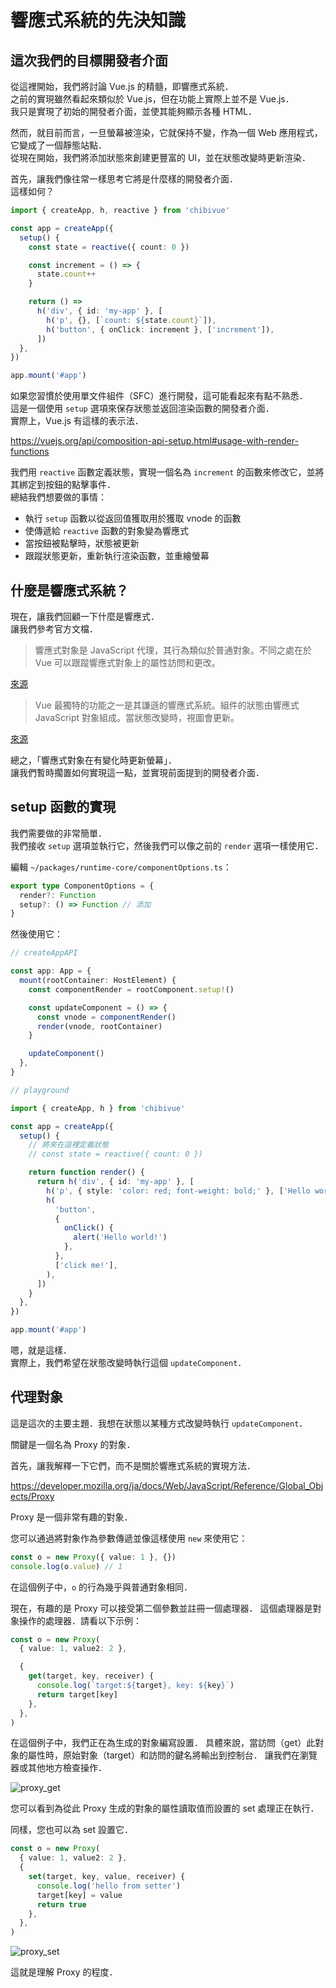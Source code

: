 # 響應式系統的先決知識

## 這次我們的目標開發者介面

從這裡開始，我們將討論 Vue.js 的精髓，即響應式系統．  
之前的實現雖然看起來類似於 Vue.js，但在功能上實際上並不是 Vue.js．  
我只是實現了初始的開發者介面，並使其能夠顯示各種 HTML．

然而，就目前而言，一旦螢幕被渲染，它就保持不變，作為一個 Web 應用程式，它變成了一個靜態站點．  
從現在開始，我們將添加狀態來創建更豐富的 UI，並在狀態改變時更新渲染．

首先，讓我們像往常一樣思考它將是什麼樣的開發者介面．  
這樣如何？

```ts
import { createApp, h, reactive } from 'chibivue'

const app = createApp({
  setup() {
    const state = reactive({ count: 0 })

    const increment = () => {
      state.count++
    }

    return () =>
      h('div', { id: 'my-app' }, [
        h('p', {}, [`count: ${state.count}`]),
        h('button', { onClick: increment }, ['increment']),
      ])
  },
})

app.mount('#app')
```

如果您習慣於使用單文件組件（SFC）進行開發，這可能看起來有點不熟悉．  
這是一個使用 `setup` 選項來保存狀態並返回渲染函數的開發者介面．  
實際上，Vue.js 有這樣的表示法．

https://vuejs.org/api/composition-api-setup.html#usage-with-render-functions

我們用 `reactive` 函數定義狀態，實現一個名為 `increment` 的函數來修改它，並將其綁定到按鈕的點擊事件．  
總結我們想要做的事情：

- 執行 `setup` 函數以從返回值獲取用於獲取 vnode 的函數
- 使傳遞給 `reactive` 函數的對象變為響應式
- 當按鈕被點擊時，狀態被更新
- 跟蹤狀態更新，重新執行渲染函數，並重繪螢幕

## 什麼是響應式系統？

現在，讓我們回顧一下什麼是響應式．  
讓我們參考官方文檔．

> 響應式對象是 JavaScript 代理，其行為類似於普通對象。不同之處在於 Vue 可以跟蹤響應式對象上的屬性訪問和更改。

[來源](https://v3.vuejs.org/guide/reactivity-fundamentals.html)

> Vue 最獨特的功能之一是其謙遜的響應式系統。組件的狀態由響應式 JavaScript 對象組成。當狀態改變時，視圖會更新。

[來源](https://v3.vuejs.org/guide/reactivity-in-depth.html)

總之，「響應式對象在有變化時更新螢幕」．  
讓我們暫時擱置如何實現這一點，並實現前面提到的開發者介面．

## setup 函數的實現

我們需要做的非常簡單．  
我們接收 `setup` 選項並執行它，然後我們可以像之前的 `render` 選項一樣使用它．

編輯 `~/packages/runtime-core/componentOptions.ts`：

```ts
export type ComponentOptions = {
  render?: Function
  setup?: () => Function // 添加
}
```

然後使用它：

```ts
// createAppAPI

const app: App = {
  mount(rootContainer: HostElement) {
    const componentRender = rootComponent.setup!()

    const updateComponent = () => {
      const vnode = componentRender()
      render(vnode, rootContainer)
    }

    updateComponent()
  },
}
```

```ts
// playground

import { createApp, h } from 'chibivue'

const app = createApp({
  setup() {
    // 將來在這裡定義狀態
    // const state = reactive({ count: 0 })

    return function render() {
      return h('div', { id: 'my-app' }, [
        h('p', { style: 'color: red; font-weight: bold;' }, ['Hello world.']),
        h(
          'button',
          {
            onClick() {
              alert('Hello world!')
            },
          },
          ['click me!'],
        ),
      ])
    }
  },
})

app.mount('#app')
```

嗯，就是這樣．  
實際上，我們希望在狀態改變時執行這個 `updateComponent`．

## 代理對象

這是這次的主要主題．我想在狀態以某種方式改變時執行 `updateComponent`．

關鍵是一個名為 Proxy 的對象．

首先，讓我解釋一下它們，而不是關於響應式系統的實現方法．

https://developer.mozilla.org/ja/docs/Web/JavaScript/Reference/Global_Objects/Proxy

Proxy 是一個非常有趣的對象．

您可以通過將對象作為參數傳遞並像這樣使用 `new` 來使用它：

```ts
const o = new Proxy({ value: 1 }, {})
console.log(o.value) // 1
```

在這個例子中，`o` 的行為幾乎與普通對象相同．

現在，有趣的是 Proxy 可以接受第二個參數並註冊一個處理器．
這個處理器是對象操作的處理器．請看以下示例：

```ts
const o = new Proxy(
  { value: 1, value2: 2 },

  {
    get(target, key, receiver) {
      console.log(`target:${target}, key: ${key}`)
      return target[key]
    },
  },
)
```

在這個例子中，我們正在為生成的對象編寫設置．
具體來說，當訪問（get）此對象的屬性時，原始對象（target）和訪問的鍵名將輸出到控制台．
讓我們在瀏覽器或其他地方檢查操作．

![proxy_get](https://raw.githubusercontent.com/chibivue-land/chibivue/main/book/images/proxy_get.png)

您可以看到為從此 Proxy 生成的對象的屬性讀取值而設置的 set 處理正在執行．

同樣，您也可以為 set 設置它．

```ts
const o = new Proxy(
  { value: 1, value2: 2 },
  {
    set(target, key, value, receiver) {
      console.log('hello from setter')
      target[key] = value
      return true
    },
  },
)
```

![proxy_set](https://raw.githubusercontent.com/chibivue-land/chibivue/main/book/images/proxy_set.png)

這就是理解 Proxy 的程度．
